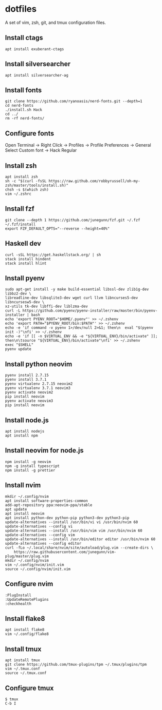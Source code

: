 # dotfiles
A set of vim, zsh, git, and tmux configuration files.

## Install ctags
```apt install exuberant-ctags```

## Install silversearcher
```apt install silversearcher-ag```

## Install fonts
```
git clone https://github.com/ryanoasis/nerd-fonts.git --depth=1
cd nerd-fonts
./install.sh Hack
cd ../
rm -rf nerd-fonts/
```

## Configure fonts
Open Terminal -> Right Click -> Profiles -> Profile Preferences -> General
Select Custom font -> Hack Regular

## Install zsh
```
apt install zsh
sh -c "$(curl -fsSL https://raw.github.com/robbyrussell/oh-my-zsh/master/tools/install.sh)"
chsh -s $(which zsh)
vim ~/.zshrc
```

## Install fzf
```
git clone --depth 1 https://github.com/junegunn/fzf.git ~/.fzf
~/.fzf/install
export FZF_DEFAULT_OPTS="--reverse --height=40%"
```

## Haskell dev
```
curl -sSL https://get.haskellstack.org/ | sh
stack install hindent
stack install hlint
```

## Install pyenv
```
sudo apt-get install -y make build-essential libssl-dev zlib1g-dev libbz2-dev \
libreadline-dev libsqlite3-dev wget curl llvm libncurses5-dev libncursesw5-dev \
xz-utils tk-dev libffi-dev liblzma-dev
curl -L https://github.com/pyenv/pyenv-installer/raw/master/bin/pyenv-installer | bash
echo 'export PYENV_ROOT="$HOME/.pyenv"' >> ~/.zshenv
echo 'export PATH="$PYENV_ROOT/bin:$PATH"' >> ~/.zshenv
echo -e 'if command -v pyenv 1>/dev/null 2>&1; then\n  eval "$(pyenv init -)"\nfi' >> ~/.zshenv
echo -e 'if [[ -n $VIRTUAL_ENV && -e "${VIRTUAL_ENV}/bin/activate" ]]; then\n\tsource "${VIRTUAL_ENV}/bin/activate"\nfi' >> ~/.zshenv
exec "$SHELL"
pyenv update
```

## Install python neovim
```
pyenv install 2.7.15
pyenv install 3.7.1
pyenv virtualenv 2.7.15 neovim2
pyenv virtualenv 3.7.1 neovim3
pyenv activate neovim2
pip install neovim
pyenv activate neovim3
pip install neovim
```

## Install node.js
```
apt install nodejs
apt install npm
```

## Install neovim for node.js
```
npm install -g neovim
npm -g install typescript
npm install -g prettier
```

## Install nvim
```
mkdir ~/.config/nvim
apt install software-properties-common
add-apt-repository ppa:neovim-ppa/stable
apt update
apt install neovim
apt install python-dev python-pip python3-dev python3-pip
update-alternatives --install /usr/bin/vi vi /usr/bin/nvim 60
update-alternatives --config vi
update-alternatives --install /usr/bin/vim vim /usr/bin/nvim 60
update-alternatives --config vim
update-alternatives --install /usr/bin/editor editor /usr/bin/nvim 60
update-alternatives --config editor
curl -fLo ~/.local/share/nvim/site/autoload/plug.vim --create-dirs \
    https://raw.githubusercontent.com/junegunn/vim-plug/master/plug.vim
mkdir ~/.config/nvim
vim ~/.config/nvim/init.vim
source ~/.config/nvim/init.vim
```

## Configure nvim
```
:PlugInstall
:UpdateRemotePlugins
:checkhealth
```

## Install flake8
```
apt install flake8
vim ~/.config/flake8
```

## Install tmux
```
apt install tmux
git clone https://github.com/tmux-plugins/tpm ~/.tmux/plugins/tpm
vim ~/.tmux.conf
source ~/.tmux.conf
```

## Configure tmux
```
$ tmux
C-b I
```
